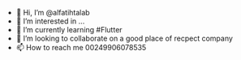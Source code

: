 - 👋 Hi, I’m @alfatihtalab
- 👀 I’m interested in ...
- 🌱 I’m currently learning #Flutter 
- 💞️ I’m looking to collaborate on a good place of recpect company
- 📫 How to reach me 00249906078535

